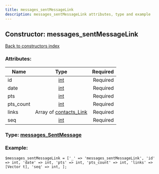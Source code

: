```yaml
---
title: messages_sentMessageLink
description: messages_sentMessageLink attributes, type and example
---
```

## Constructor: messages\_sentMessageLink  
[Back to constructors index](index.md)



### Attributes:

| Name     |    Type       | Required |
|----------|:-------------:|---------:|
|id|[int](../types/int.md) | Required|
|date|[int](../types/int.md) | Required|
|pts|[int](../types/int.md) | Required|
|pts\_count|[int](../types/int.md) | Required|
|links|Array of [contacts\_Link](../types/contacts_Link.md) | Required|
|seq|[int](../types/int.md) | Required|



### Type: [messages\_SentMessage](../types/messages_SentMessage.md)


### Example:

```
$messages_sentMessageLink = ['_' => 'messages_sentMessageLink', 'id' => int, 'date' => int, 'pts' => int, 'pts_count' => int, 'links' => [Vector t], 'seq' => int, ];
```  

